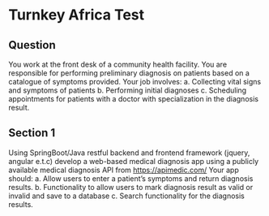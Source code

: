 # Turnkey Africa Test
## Question
You work at the front desk of a community health facility. You are responsible for performing
preliminary diagnosis on patients based on a catalogue of symptoms provided. Your job involves:
a. Collecting vital signs and symptoms of patients
b. Performing initial diagnoses
c. Scheduling appointments for patients with a doctor with specialization in the diagnosis
result.
## Section 1
Using SpringBoot/Java restful backend and frontend framework (jquery, angular e.t.c) develop a
web-based medical diagnosis app using a publicly available medical diagnosis API from
https://apimedic.com/ Your app should:
a. Allow users to enter a patient’s symptoms and return diagnosis results.
b. Functionality to allow users to mark diagnosis result as valid or invalid and save to a
database
c. Search functionality for the diagnosis results.
